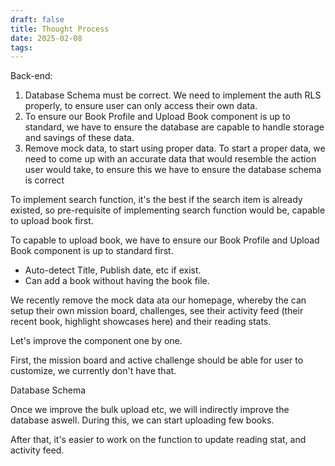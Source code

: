 ```yaml
---
draft: false
title: Thought Process
date: 2025-02-08
tags:
---
```




Back-end:
1. Database Schema must be correct. We need to implement the auth RLS properly, to ensure user can only access their own data.
2. To ensure our Book Profile and Upload Book component is up to standard, we have to ensure the database are capable to handle storage and savings of these data.
3. Remove mock data, to start using proper data. To start a proper data, we need to come up with an accurate data that would resemble the action user would take, to ensure this we have to ensure the database schema is correct

To implement search function, it's the best if the search item is already existed, so pre-requisite of implementing search function would be, capable to upload book first.

To capable to upload book, we have to ensure our Book Profile and Upload Book component is up to standard first. 
- Auto-detect Title, Publish date, etc if exist. 
- Can add a book without having the book file.




We recently remove the mock data ata our homepage, whereby the can setup their own mission board, challenges, see their activity feed (their recent book, highlight showcases here) and their reading stats.  
  
Let's improve the component one by one.  
  
First, the mission board and active challenge should be able for user to customize, we currently don't have that.



Database Schema




Once we improve the bulk upload etc, we will indirectly improve the database aswell. During this, we can start uploading few books.

After that, it's easier to work on the function to update reading stat, and activity feed.

